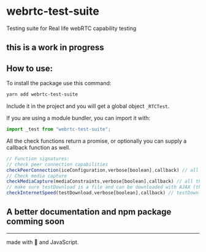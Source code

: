 # webrtc-test-suite
Testing suite for Real life webRTC capability testing

## this is a work in progress

## How to use: 
To install the package use this command: 

```sh
yarn add webrtc-test-suite
```

Include it in the project and you will get a global object `_RTCTest`. 

If you are using a module bundler, you can import it with: 
```js
import _test from "webrtc-test-suite";
```

All the check functions return a promise, or optionally you can supply a callback function as well. 
```js
// Function signatures: 
// check peer connection capabilities
checkPeerConnection(iceConfiguration,verbose[boolean],callback) // all the params are optional. Verbose creates logs
// Check media capture
checkMediaCapture(mediaConstraints,verbose[boolean],callback) // all the params are optional. Verbose creates logs
// make sure testDownload is a file and can be downloaded with AJAX (this test uses fetch)
checkInternetSpeed(testDownload,verbose[boolean],callback) // testDownload is required, return value in Mbps (Megabits Per second)
```
## A better documentation and npm package comming soon

*** 
made with 🖤 and JavaScript.